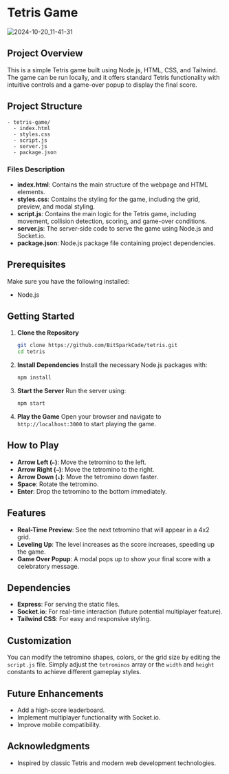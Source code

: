 # Tetris Game

![2024-10-20_11-41-31](https://github.com/user-attachments/assets/ba892754-f848-4a94-9cf9-3bd41564382b)

## Project Overview
This is a simple Tetris game built using Node.js, HTML, CSS, and Tailwind. The game can be run locally, and it offers standard Tetris functionality with intuitive controls and a game-over popup to display the final score.

## Project Structure

```
- tetris-game/
  - index.html
  - styles.css
  - script.js
  - server.js
  - package.json
```

### Files Description
- **index.html**: Contains the main structure of the webpage and HTML elements.
- **styles.css**: Contains the styling for the game, including the grid, preview, and modal styling.
- **script.js**: Contains the main logic for the Tetris game, including movement, collision detection, scoring, and game-over conditions.
- **server.js**: The server-side code to serve the game using Node.js and Socket.io.
- **package.json**: Node.js package file containing project dependencies.

## Prerequisites
Make sure you have the following installed:
- Node.js

## Getting Started

1. **Clone the Repository**
   ```sh
   git clone https://github.com/BitSparkCode/tetris.git
   cd tetris
   ```

2. **Install Dependencies**
   Install the necessary Node.js packages with:
   ```sh
   npm install
   ```

3. **Start the Server**
   Run the server using:
   ```sh
   npm start
   ```

4. **Play the Game**
   Open your browser and navigate to `http://localhost:3000` to start playing the game.

## How to Play
- **Arrow Left (`←`)**: Move the tetromino to the left.
- **Arrow Right (`→`)**: Move the tetromino to the right.
- **Arrow Down (`↓`)**: Move the tetromino down faster.
- **Space**: Rotate the tetromino.
- **Enter**: Drop the tetromino to the bottom immediately.

## Features
- **Real-Time Preview**: See the next tetromino that will appear in a 4x2 grid.
- **Leveling Up**: The level increases as the score increases, speeding up the game.
- **Game Over Popup**: A modal pops up to show your final score with a celebratory message.

## Dependencies
- **Express**: For serving the static files.
- **Socket.io**: For real-time interaction (future potential multiplayer feature).
- **Tailwind CSS**: For easy and responsive styling.

## Customization
You can modify the tetromino shapes, colors, or the grid size by editing the `script.js` file. Simply adjust the `tetrominos` array or the `width` and `height` constants to achieve different gameplay styles.

## Future Enhancements
- Add a high-score leaderboard.
- Implement multiplayer functionality with Socket.io.
- Improve mobile compatibility.

## Acknowledgments
- Inspired by classic Tetris and modern web development technologies.
